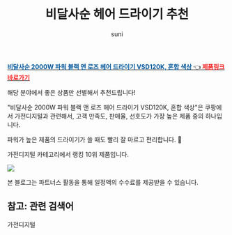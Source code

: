 ﻿---
layout: post
title:  "비달사순 헤어 드라이기 추천" 
author: suni
categories: [ 가전디지털 ]
tags: []
image: https://static.coupangcdn.com/image/product/image/vendoritem/2019/02/21/3277789269/784ec6db-e61c-417c-9099-24c7e15e7afd.jpg 
description: "쿠팡에서 관련 상품으로 가장 고객 선호도가 높은 제품 중 하나입니다."
---
<a href="https://link.coupang.com/re/AFFSDP?lptag=AF5011742&pageKey=35671790&itemId=132330692&vendorItemId=3277789269&traceid=V0-113-574cda45e8b93b97"><b><font color='#01579B'>비달사순 2000W 파워 블랙 앤 로즈 헤어 드라이기 VSD120K, 혼합 색상 </font></b>👈<b><font color='#f71919'> 제품링크 바로가기</font></b></a>

해당 분야에서 좋은 상품만 선별해서 추천드립니다!

"비달사순 2000W 파워 블랙 앤 로즈 헤어 드라이기 VSD120K, 혼합 색상"은 쿠팡에서 가전디지털과 관련해서, 고객 만족도, 판매율, 선호도가 가장 높은 제품 중의 하나입니다.

파워가 높은 제품의 드라이기가 쓸 때도 빨리 잘 마르고 편리합니다. 🙂

가전디지털 카테고리에서 랭킹  10위 제품입니다. 

<a href="https://link.coupang.com/re/AFFSDP?lptag=AF5011742&pageKey=35671790&itemId=132330692&vendorItemId=3277789269&traceid=V0-113-574cda45e8b93b97"> <img src="https://static.coupangcdn.com/image/product/image/vendoritem/2019/02/21/3277789269/784ec6db-e61c-417c-9099-24c7e15e7afd.jpg"></a>

본 블로그는 파트너스 활동을 통해 일정액의 수수료를 제공받을 수 있습니다.

## 참고: 관련 검색어    
가전디지털